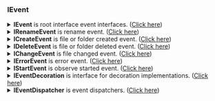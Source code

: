 ﻿### IEvent
<details>
  <summary><b>IEvent</b> is root interface event interfaces. (<u>Click here</u>)</summary>
[!code-csharp[Snippet](../../../FileSystem.GitHub/Lexical.FileSystem.Abstractions/IEvent.cs#IEvent)]
</details>
<details>
  <summary><b>IRenameEvent</b> is rename event. (<u>Click here</u>)</summary>
[!code-csharp[Snippet](../../../FileSystem.GitHub/Lexical.FileSystem.Abstractions/IEvent.cs#IRenameEvent)]
</details>
<details>
  <summary><b>ICreateEvent</b> is file or folder created event. (<u>Click here</u>)</summary>
[!code-csharp[Snippet](../../../FileSystem.GitHub/Lexical.FileSystem.Abstractions/IEvent.cs#ICreateEvent)]
</details>
<details>
  <summary><b>IDeleteEvent</b> is file or folder deleted event. (<u>Click here</u>)</summary>
[!code-csharp[Snippet](../../../FileSystem.GitHub/Lexical.FileSystem.Abstractions/IEvent.cs#IDeleteEvent)]
</details>
<details>
  <summary><b>IChangeEvent</b> is file changed event. (<u>Click here</u>)</summary>
[!code-csharp[Snippet](../../../FileSystem.GitHub/Lexical.FileSystem.Abstractions/IEvent.cs#IChangeEvent)]
</details>
<details>
  <summary><b>IErrorEvent</b> is error event. (<u>Click here</u>)</summary>
[!code-csharp[Snippet](../../../FileSystem.GitHub/Lexical.FileSystem.Abstractions/IEvent.cs#IErrorEvent)]
</details>
<details>
  <summary><b>IStartEvent</b> is observe started event. (<u>Click here</u>)</summary>
[!code-csharp[Snippet](../../../FileSystem.GitHub/Lexical.FileSystem.Abstractions/IEvent.cs#IStartEvent)]
</details>
<details>
  <summary><b>IEventDecoration</b> is interface for decoration implementations. (<u>Click here</u>)</summary>
[!code-csharp[Snippet](../../../FileSystem.GitHub/Lexical.FileSystem.Abstractions/IEvent.cs#IEventDecoration)]
</details>
<details>
  <summary><b>IEventDispatcher</b> is event dispatchers. (<u>Click here</u>)</summary>
[!code-csharp[Snippet](../../../FileSystem.GitHub/Lexical.FileSystem.Abstractions/IEvent.cs#IEventDispatcher)]
</details>
<p/><p/>

